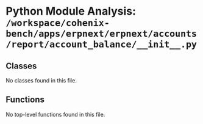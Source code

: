 # Python Module Analysis: `/workspace/cohenix-bench/apps/erpnext/erpnext/accounts/report/account_balance/__init__.py`

## Classes

No classes found in this file.


## Functions

No top-level functions found in this file.
